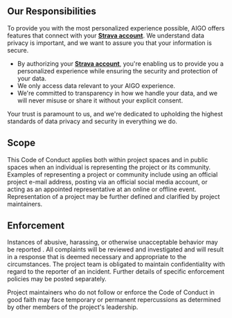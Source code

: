 ## Our Responsibilities

To provide you with the most personalized experience possible, AIGO offers features that connect with your [**Strava account**](https://support.strava.com/hc/en-us/articles/360018969732-App-Authorization-Settings). We understand data privacy is important, and we want to assure you that your information is secure.

-   By authorizing your [**Strava account**](https://support.strava.com/hc/en-us/articles/360018969732-App-Authorization-Settings), you're enabling us to provide you a personalized experience while ensuring the security and protection of your data.
-   We only access data relevant to your AIGO experience.
-   We're committed to transparency in how we handle your data, and we will never misuse or share it without your explicit consent.

Your trust is paramount to us, and we're dedicated to upholding the highest standards of data privacy and security in everything we do.

## Scope

This Code of Conduct applies both within project spaces and in public spaces when an individual is representing the project or its community. Examples of representing a project or community include using an official project e-mail address, posting via an official social media account, or acting as an appointed representative at an online or offline event. Representation of a project may be further defined and clarified by project maintainers.

## Enforcement

Instances of abusive, harassing, or otherwise unacceptable behavior may be reported . All complaints will be reviewed and investigated and will result in a response that is deemed necessary and appropriate to the circumstances. The project team is obligated to maintain confidentiality with regard to the reporter of an incident. Further details of specific enforcement policies may be posted separately.

Project maintainers who do not follow or enforce the Code of Conduct in good faith may face temporary or permanent repercussions as determined by other members of the project's leadership.
